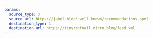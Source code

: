 ```yaml
---
params:
  source_type: 3
  source_url: https://jabel.blog/.well-known/recommendations.opml
  destination_type: 1
  destination_url: https://tinyroofnail.micro.blog/feed.xml
---
```


